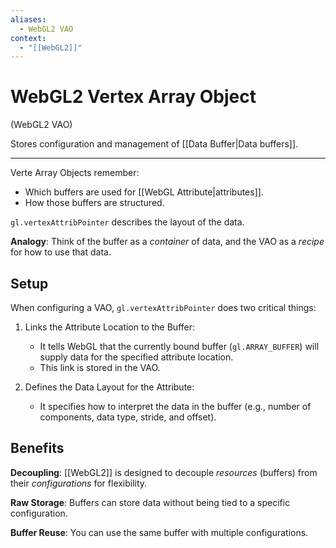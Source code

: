 ```yaml
---
aliases:
  - WebGL2 VAO
context:
  - "[[WebGL2]]"
---
```


# WebGL2 Vertex Array Object

(WebGL2 VAO)

Stores configuration and management of [[Data Buffer|Data buffers]].

---

Verte Array Objects remember:

- Which buffers are used for [[WebGL Attribute|attributes]].
- How those buffers are structured.

`gl.vertexAttribPointer` describes the layout of the data.

**Analogy**: Think of the buffer as a _container_ of data, and the VAO as a _recipe_ for how to use that data.

## Setup

When configuring a VAO, `gl.vertexAttribPointer` does two critical things:

1. Links the Attribute Location to the Buffer:
   - It tells WebGL that the currently bound buffer (`gl.ARRAY_BUFFER`) will supply data for the specified attribute location.
   - This link is stored in the VAO.

2. Defines the Data Layout for the Attribute:
   - It specifies how to interpret the data in the buffer (e.g., number of components, data type, stride, and offset).

## Benefits

**Decoupling**: [[WebGL2]] is designed to decouple _resources_ (buffers) from their _configurations_ for flexibility.

**Raw Storage**: Buffers can store data without being tied to a specific configuration.

**Buffer Reuse**: You can use the same buffer with multiple configurations.
